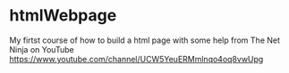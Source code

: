 # htmlWebpage
My firtst course of how to build a html page with some help from The Net Ninja on YouTube
https://www.youtube.com/channel/UCW5YeuERMmlnqo4oq8vwUpg

